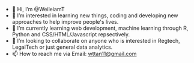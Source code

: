 - 👋 Hi, I’m @WeileiamT
- 👀 I’m interested in learning new things, coding and developing new approaches to help improve people's lives.
- 🌱 I’m currently learning web development, machine learning through R, Python and CSS/HTML/Javascript repsectively.
- 💞️ I’m looking to collaborate on anyone who is interested in Regtech, LegalTech or just general data analytics.
- 📫 How to reach me via Email: wttan11@gmail.com

<!---
WeileiamT/WeileiamT is a ✨ special ✨ repository because its `README.md` (this file) appears on your GitHub profile.
You can click the Preview link to take a look at your changes.
--->
